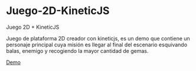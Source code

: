 Juego-2D-KineticJS
====================

Juego 2D + KineticJS

Juego de plataforma 2D creador con kineticjs, es un demo que contiene un personaje principal cuya misión es llegar al final del escenario esquivando balas, enemigo y recogiendo la mayor cantidad de gemas.

[Demo](http://dvdeveloper.github.io/Juego-2D-KineticJS/)
